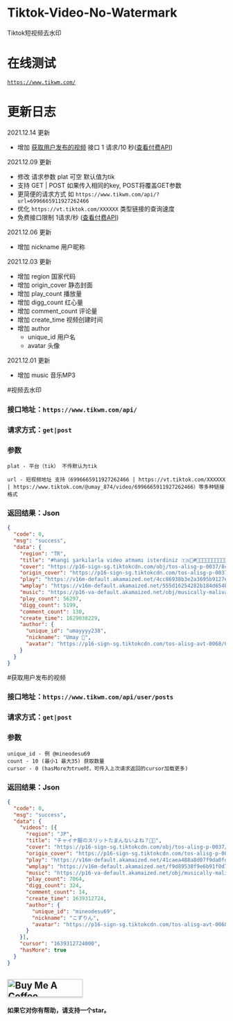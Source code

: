 # Tiktok-Video-No-Watermark

Tiktok短视频去水印

# 在线测试
[```https://www.tikwm.com/```](https://www.tikwm.com/)

# 更新日志

2021.12.14 更新
+ 增加 [获取用户发布的视频](#获取用户发布的视频) 接口 1 请求/10 秒([查看付费API](https://rapidapi.com/yi005/api/tiktok-video-no-watermark2/))

2021.12.09 更新
+ 修改 请求参数 plat 可空 默认值为tik
+ 支持 GET | POST 如果传入相同的key, POST将覆盖GET参数
+ 更简便的请求方式 如 ```https://www.tikwm.com/api/?url=6996665911927262466```
+ 优化 ```https://vt.tiktok.com/XXXXXX``` 类型链接的查询速度
+ 免费接口限制 1请求/秒 ([查看付费API](https://rapidapi.com/yi005/api/tiktok-video-no-watermark2/))

2021.12.06 更新
+ 增加 nickname 用户昵称

2021.12.03 更新
+ 增加 region 国家代码
+ 增加 origin_cover 静态封面
+ 增加 play_count 播放量
+ 增加 digg_count 红心量
+ 增加 comment_count 评论量
+ 增加 create_time 视频创建时间
+ 增加 author
  + unique_id 用户名
  + avatar 头像


2021.12.01 更新
+ 增加 music 音乐MP3

#视频去水印
### 接口地址：```https://www.tikwm.com/api/```

### 请求方式：```get|post```

### 参数
```
plat - 平台（tik） 不传默认为tik

url - 短视频地址 支持（6996665911927262466 | https://vt.tiktok.com/XXXXXX | https://www.tiktok.com/@umay_874/video/6996665911927262466）等多种链接格式
```
### 返回结果：Json
```json
{
  "code": 0,
  "msg": "success",
  "data": {
    "region": "TR",
    "title": "#hangi şarkılarla video atmamı isterdiniz 🇹🇷🐺#🐺🇹🇷🤘🐺🇹🇷🤘🐺🇹🇷🤘🐺🇹🇷 #gazimustafakemalataturk #yüksekova",
    "cover": "https://p16-sign-sg.tiktokcdn.com/obj/tos-alisg-p-0037/8c75c54aaa0f486cb6fe82d3e466cd11_1629038230?x-expires=1638532800&x-signature=%2FhxZ97lx9tvpccHiDoIV9ff7oJ4%3D",
    "origin_cover": "https://p16-sign-sg.tiktokcdn.com/tos-alisg-p-0037/15f610be8e2d4818bf049eda670e3611_1629038230~tplv-tiktokx-360p.jpeg?x-expires=1638532800&x-signature=S6nJz1rmuztGs1rADsKePgg37HY%3D",
    "play": "https://v16m-default.akamaized.net/4cc86938b3e2a3695b9127eb86b397b6/61aa0823/video/tos/alisg/tos-alisg-pve-0037c001/098a42acd7874257961c7ec7ea77a4cc/?a=0&br=1788&bt=894&cd=0%7C0%7C0&ch=0&cr=0&cs=0&cv=1&dr=0&ds=6&er=&ft=w.1R0FGgkag3-I&l=202112030605450102230821640703B9F3&lr=all&mime_type=video_mp4&net=0&pl=0&qs=0&rc=ajRocDk6ZjZsNzMzODczNEApZ2lnO2k1aWQ7Nzk4Zzk2ZGdkbm5ucjRvYWBgLS1kMS1zc2BjXy9iMTMwMDUzMTZeMmI6Yw%3D%3D&vl=&vr=",
    "wmplay": "https://v16m-default.akamaized.net/555d16254282b184d654b17338a68632/61aa0823/video/tos/alisg/tos-alisg-pve-0037c001/433818c0e6eb4554a8dc70fa12f76373/?a=0&br=1706&bt=853&cd=0%7C0%7C0&ch=0&cr=0&cs=0&cv=1&dr=0&ds=3&er=&ft=w.1R0FGgkag3-I&l=202112030605450102230821640703B9F3&lr=all&mime_type=video_mp4&net=0&pl=0&qs=0&rc=ajRocDk6ZjZsNzMzODczNEApaWZpNTNmZDs5N2Q0ZDo3M2dkbm5ucjRvYWBgLS1kMS1zc15fNS9gMl4vNmA2MmIwMmE6Yw%3D%3D&vl=&vr=",
    "music": "https://p16-va-default.akamaized.net/obj/musically-maliva-obj/6842547937583631110.mp3",
    "play_count": 56297,
    "digg_count": 5199,
    "comment_count": 130,
    "create_time": 1629038229,
    "author": {
      "unique_id": "umayyyy238",
      "nickname": "Umay 🐺",
      "avatar": "https://p16-sign-sg.tiktokcdn.com/tos-alisg-avt-0068/0f4b7298cc9c70d41f49eb36fd510186~c5_300x300.webp?x-expires=1638597600&x-signature=xQzF9C2X5CSXjlUMwovg6ZFGNPY%3D"
    }
  }
}
```

#获取用户发布的视频
### 接口地址：```https://www.tikwm.com/api/user/posts```

### 请求方式：```get|post```

### 参数
```
unique_id - 例 @mineodesu69 
count - 10 (最小1 最大35) 获取数量
cursor - 0 (hasMore为true时，可传入上次请求返回的cursor加载更多)
```
### 返回结果：Json
```json
{
  "code": 0,
  "msg": "success",
  "data": {
    "videos": [{
      "region": "JP",
      "title": "チャイナ服のスリットたまんないよね？🤭💕",
      "cover": "https://p16-sign-sg.tiktokcdn.com/obj/tos-alisg-p-0037/039a83b2a2a94b24b1e29a540f88ab49_1639312726?x-expires=1639512000&x-signature=8p7RLRMtXpua31Wa%2B1kDpwffZB8%3D",
      "origin_cover": "https://p16-sign-sg.tiktokcdn.com/tos-alisg-p-0037/7029c7e45b004372b9f30fd0dffea682_1639312725~tplv-tiktokx-360p.jpeg?x-expires=1639512000&x-signature=YJn1K9BaRoNJChphJwlK%2BMhrNoo%3D",
      "play": "https://v16m-default.akamaized.net/41caea488a8d07f9da0fd64e1cce9a9d/61b8fb08/video/tos/alisg/tos-alisg-pve-0037/c795108b3b384e0b851200eac80a72af/?a=0&br=5566&bt=2783&cd=0%7C0%7C0&ch=0&cr=0&cs=0&cv=1&dr=0&ds=3&er=&ft=w.1R0FGgkag3-I&l=202112141413530102451332071559A25D&lr=all&mime_type=video_mp4&net=0&pl=0&qs=0&rc=M3BtO2U6Zmx4OTMzODgzNEApOGg7NGhoOWU5N2Y4ZjplPGdpYi1scjQwbm5gLS1kLy1zc14tMC00YV8yX18yMzM0MzI6Yw%3D%3D&vl=&vr=",
      "wmplay": "https://v16m-default.akamaized.net/f9d89538f9e6b91f0d7f6f509fdd5903/61b8fb08/video/tos/alisg/tos-alisg-pve-0037/32b253a1b50646af8cdb08a253ed9a3a/?a=0&br=3408&bt=1704&cd=0%7C0%7C0&ch=0&cr=0&cs=0&cv=1&dr=0&ds=3&er=&ft=w.1R0FGgkag3-I&l=202112141413530102451332071559A25D&lr=all&mime_type=video_mp4&net=0&pl=0&qs=0&rc=M3BtO2U6Zmx4OTMzODgzNEApOTs6aTNoZjszNzs6N2g0aWdpYi1scjQwbm5gLS1kLy1zcy1eYy9eNjMvNjMvXjU1Xl86Yw%3D%3D&vl=&vr=",
      "music": "https://p16-va-default.akamaized.net/obj/musically-maliva-obj/7002634676770999045.mp3",
      "play_count": 7064,
      "digg_count": 324,
      "comment_count": 14,
      "create_time": 1639312724,
      "author": {
        "unique_id": "mineodesu69",
        "nickname": "こずりん",
        "avatar": "https://p16-sign-sg.tiktokcdn.com/tos-alisg-avt-0068/a1daf088c51a3183dae1513df606f3a8~c5_300x300.webp?x-expires=1639576800&x-signature=LE%2FGp5afJOJTwdMXUizKU%2FMyZtY%3D"
      }
    }],
    "cursor": "1639312724000",
    "hasMore": true
  }
}
```

## <a href="https://www.buymeacoffee.com/yi005" target="_blank"><img src="https://cdn.buymeacoffee.com/buttons/default-blue.png" alt="Buy Me A Coffee" style="height: 41px !important;width: 174px !important;box-shadow: 0px 3px 2px 0px rgba(190, 190, 190, 0.5) !important;-webkit-box-shadow: 0px 3px 2px 0px rgba(190, 190, 190, 0.5) !important;" ></a>

#### 如果它对你有帮助，请支持一个star。